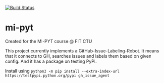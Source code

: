[![Build Status](https://travis-ci.com/nzt4567/gh_issue_agent.svg?token=fqxMzpDpdEDWMkK7FqDc&branch=master)](https://travis-ci.com/nzt4567/gh_issue_agent)

# mi-pyt
Created for the MI-PYT course @ FIT CTU

This project currently implements a GitHub-Issue-Labeling-Robot. 
It means that it connects to GH, searches issues and labels them based 
on given config. And it has a package on testing PyPI.

Install using `python3 -m pip install --extra-index-url https://testpypi.python.org/pypi gh_issue_agent`
